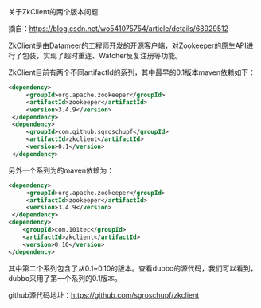 关于ZkClient的两个版本问题

摘自：https://blog.csdn.net/wo541075754/article/details/68929512

ZkClient是由Datameer的工程师开发的开源客户端，对Zookeeper的原生API进行了包装，实现了超时重连、Watcher反复注册等功能。


ZkClient目前有两个不同artifactId的系列，其中最早的0.1版本maven依赖如下：

```xml
<dependency>
     <groupId>org.apache.zookeeper</groupId>
     <artifactId>zookeeper</artifactId>
     <version>3.4.9</version>
 </dependency>
 <dependency>
     <groupId>com.github.sgroschupf</groupId>
     <artifactId>zkclient</artifactId>
     <version>0.1</version>
 </dependency>
```

另外一个系列为的maven依赖为：

```xml
<dependency>
     <groupId>org.apache.zookeeper</groupId>
     <artifactId>zookeeper</artifactId>
     <version>3.4.9</version>
 </dependency>
<dependency>
    <groupId>com.101tec</groupId>
    <artifactId>zkclient</artifactId>
    <version>0.10</version>
</dependency>
```

其中第二个系列包含了从0.1~0.10的版本。查看dubbo的源代码，我们可以看到，dubbo采用了第一个系列的0.1版本。

github源代码地址：https://github.com/sgroschupf/zkclient